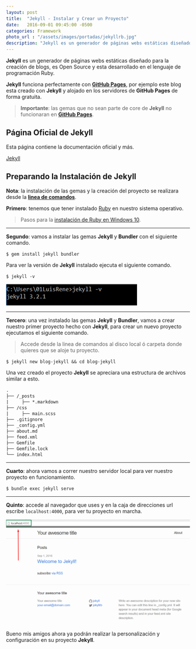 ```yaml
---
layout: post
title:  "Jekyll - Instalar y Crear un Proyecto"
date:   2016-09-01 09:45:00 -0500
categories: Framework 
photo_url : "/assets/images/portadas/jekyllrb.jpg"
description: "Jekyll es un generador de páginas webs estáticas diseñado para la creación de blogs, es Open Source y esta desarrollado en el lenguaje de programación Ruby"
---
```

**Jekyll** es un generador de páginas webs estáticas diseñado para la creación de blogs, es Open Source y esta desarrollado en el lenguaje de programación Ruby.

**Jekyll** funciona perfectamente con [**GitHub Pages**](https://pages.github.com/), por ejemplo este blog esta creado con **Jekyll** y alojado en los servidores de **GitHub Pages** de forma gratuita.

> **Importante**: las gemas que no sean parte de core de **Jekyll** no funcionaran en [**GitHub Pages**](https://pages.github.com/).

## Página Oficial de Jekyll

Esta página contiene la documentación oficial y más.

<a class="btn-link link btn" href="https://jekyllrb.com/" target="_blank">Jekyll</a>

## Preparando la Instalación de Jekyll

**Nota**: la instalación de las gemas y la creación del proyecto se realizara desde la <a href="https://medium.com/@01luisrene/ejecutar-powershell-cmd-como-administrador-s-o-windows-10-3e9a0601bd8f#.tv1rk5lcl" target="_blnak"><strong>linea de comandos</strong></a>.

**Primero**: tenemos que tener instalado [Ruby](https://www.ruby-lang.org/es/) en nuestro sistema operativo.

>  Pasos para la [instalación de Ruby en Windows 10](http://01luisrene.com/blog/2016/08/30/instalar-ruby-en-windows-10/).

***

**Segundo**: vamos a instalar las gemas **Jekyll** y **Bundler** con el siguiente comando.

```
$ gem install jekyll bundler
```

Para ver la versión de **Jekyll** instalado ejecuta el siguiente comando.

```
$ jekyll -v
```

![Versión de Jekyll](/assets/images/posts/jekyll/jekyll_version.png)

***

**Tercero**: una vez instalado las gemas **Jekyll** y **Bundler**, vamos a crear nuestro primer proyecto hecho con **Jekyll**, para crear un nuevo proyecto ejecutamos el siguiente comando.

> Accede desde la linea de comandos al disco local ó carpeta donde quieres que se aloje tu proyecto.

```
$ jekyll new blog-jekyll && cd blog-jekyll
```

Una vez creado el proyecto **Jekyll** se apreciara una estructura de archivos similar a esto.

```
.
├── /_posts
|     ├── *.markdown
├── /css
|     ├── main.scss
├── .gitignore
├── _config.yml
├── about.md
├── feed.xml
├── Gemfile
├── Gemfile.lock
└── index.html
```

***

**Cuarto**: ahora vamos a correr nuestro servidor local para ver nuestro proyecto en funcionamiento.

```
$ bundle exec jekyll serve
```

***

**Quinto**: accede al navegador que uses y en la caja de direcciones url escribe `localhost:4000`, para ver tu proyecto en marcha.

![localhost](/assets/images/posts/jekyll/localhost.png)

Bueno mis amigos ahora ya podrán realizar la personalización y configuración en su proyecto **Jekyll**.